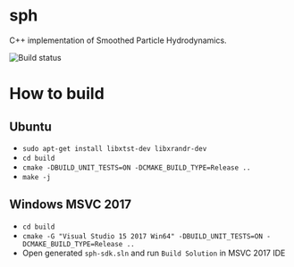 # sph
C++ implementation of Smoothed Particle Hydrodynamics.

![Build status](https://travis-ci.com/aartiukh/sph.svg?branch=develop)

# How to build

## Ubuntu

* `sudo apt-get install libxtst-dev libxrandr-dev`
* `cd build`
* `cmake -DBUILD_UNIT_TESTS=ON -DCMAKE_BUILD_TYPE=Release ..`
*  `make -j`

## Windows MSVC 2017
* `cd build`
* `cmake -G "Visual Studio 15 2017 Win64" -DBUILD_UNIT_TESTS=ON -DCMAKE_BUILD_TYPE=Release ..`
*  Open generated `sph-sdk.sln` and run `Build Solution` in MSVC 2017 IDE 
